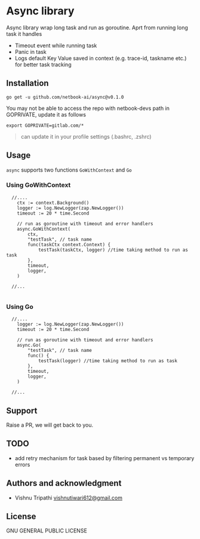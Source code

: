 # Async library

Async library wrap long task and run as goroutine. Aprt from running long task it handles

* Timeout event while running task
* Panic in task
* Logs default Key Value saved in context (e.g. trace-id, taskname etc.) for better task tracking

## Installation

```
go get -u github.com/netbook-ai/async@v0.1.0
```

You may not be able to access the repo with netbook-devs path in GOPRIVATE,  update it as follows

```
export GOPRIVATE=gitlab.com/*
```

> can update it in your profile settings (.bashrc, .zshrc)

## Usage

``` async ``` supports two functions ``` GoWithContext ``` and ``` Go ```

### Using GoWithContext


```
  //....
	ctx := context.Background()
	logger := log.NewLogger(zap.NewLogger())
	timeout := 20 * time.Second

	// run as goroutine with timeout and error handlers
	async.GoWithContext(
		ctx,
		"testTask", // task name
		func(taskCtx context.Context) {
			testTask(taskCtx, logger) //time taking method to run as task
		},
		timeout,
		logger,
	)

  //...
  
```

### Using Go
```
  //....
	logger := log.NewLogger(zap.NewLogger())
	timeout := 20 * time.Second

	// run as goroutine with timeout and error handlers
	async.Go(
		"testTask", // task name
		func() {
			testTask(logger) //time taking method to run as task
		},
		timeout,
		logger,
	)

  //...
```

## Support
Raise a PR, we will get back to you.

## TODO

* add retry mechanism for task based by filtering permanent vs temporary errors


## Authors and acknowledgment

* Vishnu Tripathi <vishnutiwari612@gmail.com>

## License

   GNU GENERAL PUBLIC LICENSE

